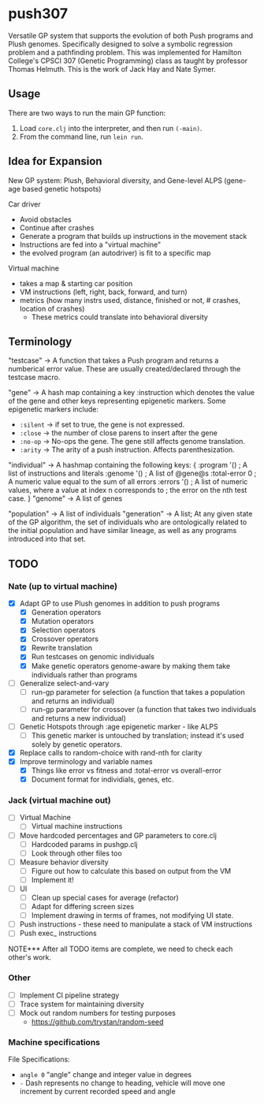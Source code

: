# push307

Versatile GP system that supports the evolution of both Push programs and Plush genomes. Specifically
designed to solve a symbolic regression problem and a pathfinding problem. This was implemented for
Hamilton College's CPSCI 307 (Genetic Programming) class as taught by professor Thomas Helmuth.
This is the work of Jack Hay and Nate Symer.

## Usage

There are two ways to run the main GP function:

1. Load `core.clj` into the interpreter, and then run `(-main)`.
2. From the command line, run `lein run`.

## Idea for Expansion

New GP system: Plush, Behavioral diversity, and Gene-level ALPS (gene-age based genetic hotspots)

Car driver
  - Avoid obstacles
  - Continue after crashes
  - Generate a program that builds up instructions in the movement stack
  - Instructions are fed into a "virtual machine"
  - the evolved program (an autodriver) is fit to a specific map

Virtual machine
 - takes a map & starting car position
 - VM instructions (left, right, back, forward, and turn)
 - metrics (how many instrs used, distance, finished or not, # crashes, location of crashes)
   - These metrics could translate into behavioral diversity

## Terminology

"testcase" -> A function that takes a Push program and returns a numberical error value.
              These are usually created/declared through the testcase macro.

"gene" -> A hash map containing a key :instruction which denotes the value of the gene
          and other keys representing epigenetic markers. Some epigenetic markers include:
  - `:silent` -> if set to true, the gene is not expressed.
  - `:close` -> the number of close parens to insert after the gene
  - `:no-op` -> No-ops the gene. The gene still affects genome translation.
  - `:arity` -> The arity of a push instruction. Affects parenthesization.

"individual" -> A hashmap containing the following keys:
  {
    :program '()   ; A list of instructions and literals
    :genome '()    ; A list of @gene@s
    :total-error 0 ; A numeric value equal to the sum of all errors
    :errors '()    ; A list of numeric values, where a value at index n corresponds to
                   ; the error on the nth test case.
  }
"genome" -> A list of genes

"population" -> A list of individuals
"generation" -> A list; At any given state of the GP algorithm, the set of individuals
                who are ontologically related to the initial population and
                have similar lineage, as well as any programs introduced into that set.

## TODO

### Nate (up to virtual machine)

- [x] Adapt GP to use Plush genomes in addition to push programs
   - [x] Generation operators
   - [x] Mutation operators
   - [x] Selection operators
   - [x] Crossover operators
   - [x] Rewrite translation
   - [x] Run testcases on genomic individuals
   - [x] Make genetic operators genome-aware by making them take individuals rather than programs
- [ ] Generalize select-and-vary
  - [ ] run-gp parameter for selection
        (a function that takes a population and returns an individual)
  - [ ] run-gp parameter for crossover
        (a function that takes two individuals and returns a new individual) 
- [ ] Genetic Hotspots through :age epigenetic marker - like ALPS
    - [ ] This genetic marker is untouched by translation; instead it's
          used solely by genetic operators.
- [x] Replace calls to random-choice with rand-nth for clarity
- [x] Improve terminology and variable names
  - [x] Things like error vs fitness and :total-error vs overall-error
  - [x] Document format for individials, genes, etc.

### Jack (virtual machine out)

- [ ] Virtual Machine
  - [ ] Virtual machine instructions
- [ ] Move hardcoded percentages and GP parameters to core.clj
  - [ ] Hardcoded params in pushgp.clj
  - [ ] Look through other files too
- [ ] Measure behavior diversity
  - [ ] Figure out how to calculate this based on output from the VM
  - [ ] Implement it!
- [ ] UI
  - [ ] Clean up special cases for average (refactor)
  - [ ] Adapt for differing screen sizes
  - [ ] Implement drawing in terms of frames, not modifying UI state.
- [ ] Push instructions - these need to manipulate a stack of VM instructions
- [ ] Push exec_ instructions

NOTE*** After all TODO items are complete, we need to check each other's work.

### Other

- [ ] Implement CI pipeline strategy
- [ ] Trace system for maintaining diversity
- [ ] Mock out random numbers for testing purposes
   - https://github.com/trystan/random-seed

### Machine specifications

File Specifications:
- ```angle 0```  "angle" change and integer value in degrees
- ```-``` Dash represents no change to heading, vehicle will move one increment by current recorded speed and angle
